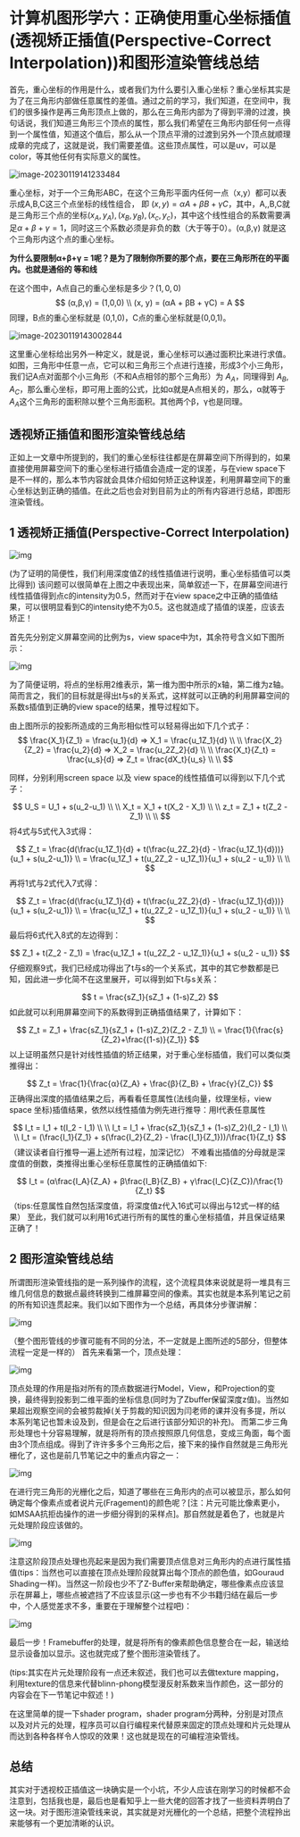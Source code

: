 # 计算机图形学六：正确使用重心坐标插值(透视矫正插值(Perspective-Correct Interpolation))和图形渲染管线总结

首先，重心坐标的作用是什么，或者我们为什么要引入重心坐标？重心坐标其实是为了在三角形内部做任意属性的差值。通过之前的学习，我们知道，在空间中，我们的很多操作是再三角形顶点上做的，那么在三角形内部为了得到平滑的过渡，换句话说，我们知道三角形三个顶点的属性，那么我们希望在三角形内部任何一点得到一个属性值，知道这个值后，那么从一个顶点平滑的过渡到另外一个顶点就顺理成章的完成了，这就是说，我们需要差值。这些顶点属性，可以是uv，可以是color，等其他任何有实际意义的属性。

![image-20230119141233484](.\img\image-20230119141233484.png)

重心坐标，对于一个三角形ABC，在这个三角形平面内任何一点（x,y）都可以表示成A,B,C这三个点坐标的线性组合， 即 $(x,y) = αA + βB + γC$，其中，A,,B,C就是三角形三个点的坐标$(x_A,y_A),(x_B,y_B),(x_c, y_c)$，其中这个线性组合的系数需要满足$α+β+γ = 1$，同时这三个系数必须是非负的数（大于等于0）。(α,β,γ) 就是这个三角形内这个点的重心坐标。

**为什么要限制α+β+γ = 1呢？是为了限制你所要的那个点，要在三角形所在的平面内。也就是通俗的 等和线**

在这个图中，A点自己的重心坐标是多少？$(1,0,0)$
$$
(α,β,γ) = (1,0,0) \\
(x, y) = (αA + βB + γC) = A
$$
同理，B点的重心坐标就是 (0,1,0)，C点的重心坐标就是(0,0,1)。

![image-20230119143002844](.\img\image-20230119143002844.png)

这里重心坐标给出另外一种定义，就是说，重心坐标可以通过面积比来进行求值。如图，三角形中任意一点，它可以和三角形三个点进行连接，形成3个小三角形，我们记A点对面那个小三角形（不和A点相邻的那个三角形）为 $A_A$，同理得到 $A_B, A_C$，那么重心坐标，即可用上面的公式，比如α就是A点相关的，那么，α就等于$A_A$这个三角形的面积除以整个三角形面积。其他两个β，γ也是同理。

## **透视矫正插值和图形渲染管线总结**

正如上一文章中所提到的，我们的重心坐标往往都是在屏幕空间下所得到的，如果直接使用屏幕空间下的重心坐标进行插值会造成一定的误差，与在view space下是不一样的，那么本节内容就会具体介绍如何矫正这种误差，利用屏幕空间下的重心坐标达到正确的插值。在此之后也会对到目前为止的所有内容进行总结，即图形渲染管线。

## **1 透视矫正插值(Perspective-Correct Interpolation)**



![img](./img/6-1.png)

(为了证明的简便性，我们利用深度值Z的线性插值进行说明，重心坐标插值可以类比得到) 该问题可以很简单在上图之中表现出来，简单叙述一下，在屏幕空间进行线性插值得到点c的intensity为0.5，然而对于在view space之中正确的插值结果，可以很明显看到C的intensity绝不为0.5。这也就造成了插值的误差，应该去矫正！

首先先分别定义屏幕空间的比例为s，view space中为t，其余符号含义如下图所示：

![img](./img/6-2.png)

为了简便证明，将点的坐标用2维表示，第一维为图中所示的x轴，第二维为z轴。 简而言之，我们的目标就是得出t与s的关系式，这样就可以正确的利用屏幕空间的系数s插值到正确的view space的结果，推导过程如下。

由上图所示的投影所造成的三角形相似性可以轻易得出如下几个式子：
$$
\frac{X_1}{Z_1} = \frac{u_1}{d} ⇒ X_1 = \frac{u_1Z_1}{d}
\\
\\
\frac{X_2}{Z_2} = \frac{u_2}{d} ⇒ X_2 = \frac{u_2Z_2}{d}
\\
\\
\frac{X_t}{Z_t} = \frac{u_s}{d} ⇒ Z_t = \frac{dX_t}{u_s}
\\
\\
$$


同样，分别利用screen space 以及 view space的线性插值可以得到以下几个式子：

$$
U_S = U_1 + s(u_2-u_1)
\\
\\
X_t = X_1 + t(X_2 - X_1)
\\
\\
z_t = Z_1 + t(Z_2 - Z_1)
\\
\\
$$
将4式与5式代入3式得：

$$
Z_t = \frac{d(\frac{u_1Z_1}{d} + t(\frac{u_2Z_2}{d} - \frac{u_1Z_1}{d}))}{u_1 + s(u_2-u_1)}
\\
= \frac{u_1Z_1 + t(u_2Z_2 - u_1Z_1)}{u_1 + s(u_2 - u_1)}
\\
\\
$$
再将1式与2式代入7式得：

$$
Z_t = \frac{d(\frac{u_1Z_1}{d} + t(\frac{u_2Z_2}{d} - \frac{u_1Z_1}{d}))}{u_1 + s(u_2-u_1)}
\\
= \frac{u_1Z_1 + t(u_2Z_2 - u_1Z_1)}{u_1 + s(u_2 - u_1)}
\\
\\
$$
最后将6式代入8式的左边得到：

$$
Z_1 + t(Z_2 - Z_1) = \frac{u_1Z_1 + t(u_2Z_2 - u_1Z_1)}{u_1 + s(u_2 - u_1)}
$$
仔细观察9式，我们已经成功得出了t与s的一个关系式，其中的其它参数都是已知，因此进一步化简不在这里展开，可以得到如下t与s关系：

$$
t = \frac{sZ_1}{sZ_1 + (1-s)Z_2}
$$
如此就可以利用屏幕空间下的系数得到正确插值结果了，计算如下：

$$
Z_t = Z_1 + \frac{sZ_1}{sZ_1 + (1-s)Z_2}(Z_2 - Z_1)
\\
= \frac{1}{\frac{s}{Z_2}+\frac{(1-s)}{Z_1}}
$$
以上证明虽然只是针对线性插值的矫正结果，对于重心坐标插值，我们可以类似类推得出：

$$
Z_t = \frac{1}{\frac{α}{Z_A} + \frac{β}{Z_B} + \frac{γ}{Z_C}}
$$
正确得出深度的插值结果之后，再看看任意属性(法线向量，纹理坐标，view space 坐标)插值结果，依然以线性插值为例先进行推导：用I代表任意属性

$$
I_t = I_1 + t(I_2 - I_1)
\\
\\
I_t = I_1 + \frac{sZ_1}{sZ_1 + (1-s)Z_2}(I_2 - I_1)
\\
\\
I_t = (\frac{I_1}{Z_1} + s(\frac{I_2}{Z_2} - \frac{I_1}{Z_1}))/\frac{1}{Z_t}
$$
（建议读者自行推导一遍上述所有过程，加深记忆） 不难看出插值的分母就是深度值的倒数，类推得出重心坐标任意属性的正确插值如下:

$$
I_t = (α\frac{I_A}{Z_A} + β\frac{I_B}{Z_B} + γ\frac{I_C}{Z_C})/\frac{1}{Z_t}
$$
（tips:任意属性自然包括深度值，将深度值z代入16式可以得出与12式一样的结果） 至此，我们就可以利用16式进行所有的属性的重心坐标插值，并且保证结果正确了！

## **2 图形渲染管线总结**

所谓图形渲染管线指的是一系列操作的流程，这个流程具体来说就是将一堆具有三维几何信息的数据点最终转换到二维屏幕空间的像素。其实也就是本系列笔记之前的所有知识连贯起来。我们以如下图作为一个总结，再具体分步骤讲解：

![img](./img/6-3.png)

（整个图形管线的步骤可能有不同的分法，不一定就是上图所述的5部分，但整体流程一定是一样的） 首先来看第一个，顶点处理：

![img](./img/6-4.png)

顶点处理的作用是指对所有的顶点数据进行Model，View，和Projection的变换，最终得到投影到二维平面的坐标信息(同时为了Zbuffer保留深度z值)。当然如果超出观察空间的会被剪裁掉(关于剪裁的知识因为闫老师的课并没有多提，所以本系列笔记也暂未设及到，但是会在之后进行该部分知识的补充)。 而第二步三角形处理也十分容易理解，就是将所有的顶点按照原几何信息，变成三角面，每个面由3个顶点组成。得到了许许多多个三角形之后，接下来的操作自然就是三角形光栅化了，这也是前几节笔记之中的重点内容之一：

![img](./img/6-5.png)

在进行完三角形的光栅化之后，知道了哪些在三角形内的点可以被显示，那么如何确定每个像素点或者说片元(Fragement)的颜色呢？[注：片元可能比像素更小，如MSAA抗拒齿操作的进一步细分得到的采样点]。那自然就是着色了，也就是片元处理阶段应该做的。

![img](./img/6-6.png)

注意这阶段顶点处理也亮起来是因为我们需要顶点信息对三角形内的点进行属性插值(tips：当然也可以直接在顶点处理阶段就算出每个顶点的颜色值，如Gouraud Shading一样)。当然这一阶段也少不了Z-Buffer来帮助确定，哪些像素点应该显示在屏幕上，哪些点被遮挡了不应该显示(这一步也有不少书籍归结在最后一步中，个人感觉差求不多，重要在于理解整个过程吧)：

![img](./img/6-7.png)

最后一步！Framebuffer的处理，就是将所有的像素颜色信息整合在一起，输送给显示设备加以显示。这也就完成了整个图形渲染管线了。

(tips:其实在片元处理阶段有一点还未叙述，我们也可以去做texture mapping，利用texture的信息来代替blinn-phong模型漫反射系数来当作颜色，这一部分的内容会在下一节笔记中叙述！)

在这里简单的提一下shader program，shader program分两种，分别是对顶点以及对片元的处理，程序员可以自行编程来代替原来固定的顶点处理和片元处理从而达到各种各样令人惊叹的效果！这也就是现在的可编程渲染管线。

## **总结**

其实对于透视校正插值这一块确实是一个小坑，不少人应该在刚学习的时候都不会注意到，包括我也是，最后也是看知乎上一些大佬的回答才找了一些资料弄明白了这一块。对于图形渲染管线来说，其实就是对光栅化的一个总结，把整个流程拎出来能够有一个更加清晰的认识。